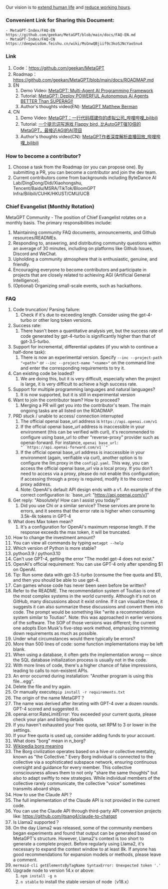 Our vision is to [extend human life](https://github.com/geekan/HowToLiveLonger) and [reduce working hours](https://github.com/geekan/MetaGPT/).

### Convenient Link for Sharing this Document:

```
- MetaGPT-Index/FAQ-EN https://github.com/geekan/MetaGPT/blob/main/docs/FAQ-EN.md
- MetaGPT-Index/FAQ-CN https://deepwisdom.feishu.cn/wiki/MsGnwQBjiif9c3koSJNcYaoSnu4
```

### Link

1.  Code：https://github.com/geekan/MetaGPT
2.  Roadmap：https://github.com/geekan/MetaGPT/blob/main/docs/ROADMAP.md
3.  EN
    1. Demo Video: [MetaGPT: Multi-Agent AI Programming Framework](https://www.youtube.com/watch?v=8RNzxZBTW8M)
    2. Tutorial: [MetaGPT: Deploy POWERFUL Autonomous Ai Agents BETTER Than SUPERAGI!](https://www.youtube.com/watch?v=q16Gi9pTG_M&t=659s)
    3. Author's thoughts video(EN): [MetaGPT Matthew Berman](https://youtu.be/uT75J_KG_aY?si=EgbfQNAwD8F5Y1Ak)
4.  CN
    1. Demo Video: [MetaGPT：一行代码搭建你的虚拟公司\_哔哩哔哩\_bilibili](https://www.bilibili.com/video/BV1NP411C7GW/?spm_id_from=333.999.0.0&vd_source=735773c218b47da1b4bd1b98a33c5c77)
    1. Tutorial: [一个提示词写游戏 Flappy bird, 比AutoGPT强10倍的MetaGPT，最接近AGI的AI项目](https://youtu.be/Bp95b8yIH5c)
    1. Author's thoughts video(CN): [MetaGPT作者深度解析直播回放\_哔哩哔哩\_bilibili](https://www.bilibili.com/video/BV1Ru411V7XL/?spm_id_from=333.337.search-card.all.click)

### How to become a contributor?

1.  Choose a task from the Roadmap (or you can propose one). By submitting a PR, you can become a contributor and join the dev team.
2.  Current contributors come from backgrounds including ByteDance AI Lab/DingDong/Didi/Xiaohongshu, Tencent/Baidu/MSRA/TikTok/BloomGPT Infra/Bilibili/CUHK/HKUST/CMU/UCB

### Chief Evangelist (Monthly Rotation)

MetaGPT Community - The position of Chief Evangelist rotates on a monthly basis. The primary responsibilities include:

1.  Maintaining community FAQ documents, announcements, and Github resources/READMEs.
2.  Responding to, answering, and distributing community questions within an average of 30 minutes, including on platforms like Github Issues, Discord and WeChat.
3.  Upholding a community atmosphere that is enthusiastic, genuine, and friendly.
4.  Encouraging everyone to become contributors and participate in projects that are closely related to achieving AGI (Artificial General Intelligence).
5.  (Optional) Organizing small-scale events, such as hackathons.

### FAQ

1.  Code truncation/ Parsing failure:
    1.  Check if it's due to exceeding length. Consider using the gpt-4-turbo or other long token versions.
2.  Success rate:
    1.  There hasn't been a quantitative analysis yet, but the success rate of code generated by gpt-4-turbo is significantly higher than that of gpt-3.5-turbo.
3.  Support for incremental, differential updates (if you wish to continue a half-done task):
    1.  There is now an experimental version. Specify `--inc --project-path "<path>"` or `--inc --project-name "<name>"` on the command line and enter the corresponding requirements to try it.
4.  Can existing code be loaded?
    1.  We are doing this, but it is very difficult, especially when the project is large, it is very difficult to achieve a high success rate.
5.  Support for multiple programming languages and natural languages?
    1.  It is now supported, but it is still in experimental version
6.  Want to join the contributor team? How to proceed?
    1.  Merging a PR will get you into the contributor's team. The main ongoing tasks are all listed on the ROADMAP.
7.  PRD stuck / unable to access/ connection interrupted
    1.  The official openai base_url address is `https://api.openai.com/v1`
    2.  If the official openai base_url address is inaccessible in your environment (this can be verified with curl), it's recommended to configure using base_url to other "reverse-proxy" provider such as openai-forward. For instance, `openai base_url: "``https://api.openai-forward.com/v1``"`
    3.  If the official openai base_url address is inaccessible in your environment (again, verifiable via curl), another option is to configure the llm.proxy in the `config2.yaml`. This way, you can access the official openai base_url via a local proxy. If you don't need to access via a proxy, please do not enable this configuration; if accessing through a proxy is required, modify it to the correct proxy address.
    4.  Note: OpenAI's default API design ends with a v1. An example of the correct configuration is: `base_url: "https://api.openai.com/v1"
8.  Get reply: "Absolutely! How can I assist you today?"
    1.  Did you use Chi or a similar service? These services are prone to errors, and it seems that the error rate is higher when consuming 3.5k-4k tokens in GPT-4
9.  What does Max token mean?
    1.  It's a configuration for OpenAI's maximum response length. If the response exceeds the max token, it will be truncated.
10. How to change the investment amount?
11. You can view all commands by typing `metagpt --help`
12. Which version of Python is more stable?
13. python3.9 / python3.10
14. Can't use GPT-4, getting the error "The model gpt-4 does not exist."
15. OpenAI's official requirement: You can use GPT-4 only after spending $1 on OpenAI.
16. Tip: Run some data with gpt-3.5-turbo (consume the free quota and $1), and then you should be able to use gpt-4.
17. Can games whose code has never been seen before be written?
18. Refer to the README. The recommendation system of Toutiao is one of the most complex systems in the world currently. Although it's not on GitHub, many discussions about it exist online. If it can visualize these, it suggests it can also summarize these discussions and convert them into code. The prompt would be something like "write a recommendation system similar to Toutiao". Note: this was approached in earlier versions of the software. The SOP of those versions was different; the current one adopts Elon Musk's five-step work method, emphasizing trimming down requirements as much as possible.
19. Under what circumstances would there typically be errors?
20. More than 500 lines of code: some function implementations may be left blank.
21. When using a database, it often gets the implementation wrong — since the SQL database initialization process is usually not in the code.
22. With more lines of code, there's a higher chance of false impressions, leading to calls to non-existent APIs.
23. An error occurred during installation: "Another program is using this file...egg".
24. Delete the file and try again.
25. Or manually execute`pip install -r requirements.txt`
26. The origin of the name MetaGPT？
27. The name was derived after iterating with GPT-4 over a dozen rounds. GPT-4 scored and suggested it.
28. openai.error.RateLimitError: You exceeded your current quota, please check your plan and billing details
29. If you haven't exhausted your free quota, set RPM to 3 or lower in the settings.
30. If your free quota is used up, consider adding funds to your account.
31. What does "borg" mean in n_borg?
32. [Wikipedia borg meaning ](https://en.wikipedia.org/wiki/Borg)
33. The Borg civilization operates based on a hive or collective mentality, known as "the Collective." Every Borg individual is connected to the collective via a sophisticated subspace network, ensuring continuous oversight and guidance for every member. This collective consciousness allows them to not only "share the same thoughts" but also to adapt swiftly to new strategies. While individual members of the collective rarely communicate, the collective "voice" sometimes transmits aboard ships.
34. How to use the Claude API？
35. The full implementation of the Claude API is not provided in the current code.
36. You can use the Claude API through third-party API conversion projects like: https://github.com/jtsang4/claude-to-chatgpt
37. Is Llama2 supported？
38. On the day Llama2 was released, some of the community members began experiments and found that output can be generated based on MetaGPT's structure. However, Llama2's context is too short to generate a complete project. Before regularly using Llama2, it's necessary to expand the context window to at least 8k. If anyone has good recommendations for expansion models or methods, please leave a comment.
39. `mermaid-cli getElementsByTagName SyntaxError: Unexpected token '.'`
40. Upgrade node to version 14.x or above:
    1.  `npm install -g n`
    2.  `n stable` to install the stable version of node（v18.x）
